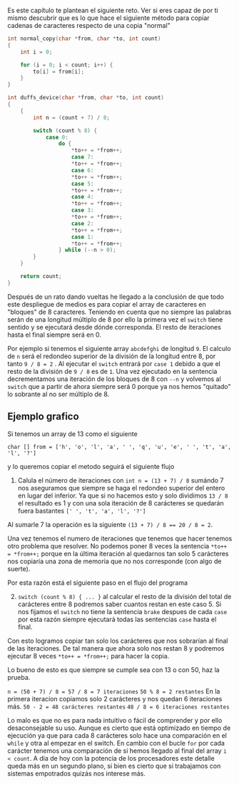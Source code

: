 Es este capítulo te plantean el siguiente reto. Ver si eres capaz de por ti mismo
descubrir que es lo que hace el siguiente método para copiar cadenas de caracteres
respecto de una copia "normal"

```c
int normal_copy(char *from, char *to, int count)
{
    int i = 0;

    for (i = 0; i < count; i++) {
        to[i] = from[i];
    }
}

int duffs_device(char *from, char *to, int count)
{
    {
        int n = (count + 7) / 8;

        switch (count % 8) {
            case 0:
                do {
                    *to++ = *from++;
                    case 7:
                    *to++ = *from++;
                    case 6:
                    *to++ = *from++;
                    case 5:
                    *to++ = *from++;
                    case 4:
                    *to++ = *from++;
                    case 3:
                    *to++ = *from++;
                    case 2:
                    *to++ = *from++;
                    case 1:
                    *to++ = *from++;
                } while (--n > 0);
        }
    }

    return count;
}
```

Después de un rato dando vueltas he llegado a la conclusión de que todo este
despliegue de medios es para copiar el array de caracteres en "bloques" de 8
caracteres. Teniendo en cuenta que no siempre las palabras serán de una longitud
múltiplo de 8 por ello la primera vez el `switch` tiene sentido y se ejecutará
desde dónde corresponda. El resto de iteraciones hasta el final siempre será en 0.

Por ejemplo si tenemos el siguiente array `abcdefghi` de longitud `9`.
El calculo de `n` será el redondeo superior de la división de la longitud entre 8,
por tanto `9 / 8 = 2` . Al ejecutar el `switch` entrará por `case 1` debido a que
el resto de la división de `9 / 8` es de `1`. Una vez ejecutado en la sentencia
decrementamos una iteración de los bloques de 8 con `--n` y volvemos al `switch`
que a partir de ahora siempre será 0 porque ya nos hemos "quitado" lo sobrante al
no ser múltiplo de 8.

## Ejemplo grafico

Si tenemos un array de 13 como el siguiente

`char [] from = ['h', 'o', 'l', 'a', ' ', 'q', 'u', 'e', ' ', 't', 'a', 'l', '?']`

y lo queremos copiar el metodo seguirá el siguiente flujo

1. Calula el número de iteraciones con `int n = (13 + 7) / 8`
sumándo 7 nos aseguramos que siempre se haga el redondeo superior del entero en
lugar del inferior. Ya que si no hacemos esto y solo dividimos `13 / 8` el
resultado es 1 y con una sola iteración de 8 carácteres se quedarán fuera bastantes
`[' ', 't', 'a', 'l', '?']`

Al sumarle 7 la operación es la siguiente `(13 + 7) / 8 == 20 / 8 = 2`.

Una vez tenemos el numero de iteraciones que tenemos que hacer tenemos otro problema
que resolver. No podemos poner 8 veces la sentencia `*to++ = *from++;` porque en 
la última iteración al quedarnos tan solo 5 carácteres nos copiaría una zona de
memoria que no nos corresponde (con algo de suerte).

Por esta razón está el siguiente paso en el flujo del programa

2. `switch (count % 8) { ... }` al calcular el resto de la división del total de
carácteres entre 8 podremos saber cuantos restan en este caso 5. Si nos fijamos
el `switch` no tiene la sentencia `brake` despues de cada `case` por esta razón
siempre ejecutará todas las sentencias `case` hasta el final. 

Con esto logramos copiar tan solo los carácteres que nos sobrarían al final de
las iteraciones. De tal manera que ahora solo nos restan 8 y podremos ejecutar
8 veces `*to++ = *from++;` para hacer la copia.

Lo bueno de esto es que siempre se cumple sea con 13 o con 50, haz la prueba. 

`n = (50 + 7) / 8 = 57 / 8 = 7 iteraciones`
`50 % 8 = 2 restantes`
En la primera iteracíon copiamos solo 2 carácteres y nos quedan 6 iteraciones más.
`50 - 2 = 48 carácteres restantes`
`48 / 8 = 6 iteraciones restantes`

Lo malo es que no es para nada intuitivo o fácil de comprender y por ello
desaconsejable su uso. Aunque es cierto que está optimizado
en tiempo de ejecución ya que para cada 8 carácteres solo hace una comparación 
en el `while` y otra al empezar en el switch. En cambio con el bucle `for` por cada
carácter tenemos una comparación de si hemos llegado al final del array `i < count`. 
A día de hoy con la potencia de los procesadores este detalle queda más en un 
segundo plano, si bien es cierto que si trabajamos con sistemas empotrados quizás
nos interese más.
